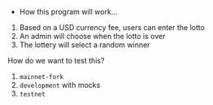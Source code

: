 - How this program will work...

1. Based on a USD currency fee, users can enter the lotto
2. An admin will choose when the lotto is over
3. The lottery will select a random winner

How do we want to test this?

1. `mainnet-fork`
2. `development` with mocks
3. `testnet`
